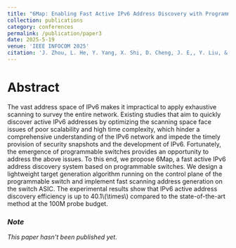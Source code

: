 ```yaml
---
title: "6Map: Enabling Fast Active IPv6 Address Discovery with Programmable Switches"
collection: publications
category: conferences
permalink: /publication/paper3
date: 2025-5-19 
venue: 'IEEE INFOCOM 2025'
citation: 'J. Zhou, L. He, Y. Yang, X. Shi, D. Cheng, J. E,, Y. Liu, & D. Zhang. 2025. "6Map: Enabling fast active IPv6 address discovery with programmable switches". In Proceedings of the 44th IEEE Conference on Computer Communications (INFOCOM). London, United Kingdom.'
---
```

# Abstract

The vast address space of IPv6 makes it impractical to apply exhaustive scanning to survey the entire network. Existing studies that aim to quickly discover active IPv6 addresses by optimizing the scanning space face issues of poor scalability and high time complexity, which hinder a comprehensive understanding of the IPv6 network and impede the timely provision of security snapshots and the development of IPv6. Fortunately, the emergence of programmable switches provides an opportunity to address the above issues. To this end, we propose 6Map, a fast active IPv6 address discovery system based on programmable switches. We design a lightweight target generation algorithm running on the control plane of the programmable switch and implement fast scanning address generation on the switch ASIC. The experimental results show that IPv6 active address discovery efficiency is up to 40.1\\(\times\\) compared to the state-of-the-art method at the 100M probe budget.

### _Note_

_This paper hasn't been published yet._